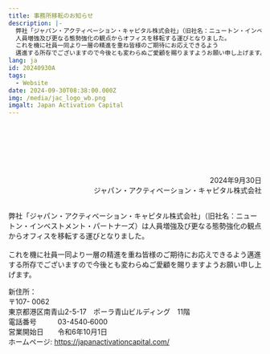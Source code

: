 ```yaml
---
title: 事務所移転のお知らせ
description: |-
  弊社「ジャパン・アクティベーション・キャピタル株式会社」（旧社名：ニュートン・インベストメント・パートナーズ）は
  人員増強及び更なる態勢強化の観点からオフィスを移転する運びとなりました。
  これを機に社員一同より一層の精進を重ね皆様のご期待にお応えできるよう
  邁進する所存でございますので今後とも変わらぬご愛顧を賜りますようお願い申し上げます。
lang: ja
id: 20240930A
tags:
  - Website
date: 2024-09-30T08:38:00.000Z
img: /media/jac_logo_wb.png
imgalt: Japan Activation Capital
---
```

<div style="text-align: right;">
<br><br><br><br><br><br>
2024年9月30日<br>ジャパン・アクティベーション・キャピタル株式会社
</div>

\
弊社「ジャパン・アクティベーション・キャピタル株式会社」（旧社名：ニュートン・インベストメント・パートナーズ）は人員増強及び更なる態勢強化の観点からオフィスを移転する運びとなりました。\
\
これを機に社員一同より一層の精進を重ね皆様のご期待にお応えできるよう邁進する所存でございますので今後とも変わらぬご愛顧を賜りますようお願い申し上げます。

新住所：\
〒107- 0062 \
東京都港区南青山2-5-17　ポーラ青山ビルディング　11階\
電話番号　　　03-4540‐6000\
営業開始日　　令和6年10月1日 \
ホームページ: <https://japanactivationcapital.com/>
